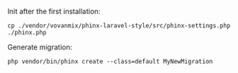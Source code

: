 Init after the first installation:
```shell
cp ./vendor/vovanmix/phinx-laravel-style/src/phinx-settings.php ./phinx.php
```
Generate migration:
```shell
php vendor/bin/phinx create --class=default MyNewMigration
```
